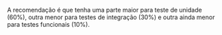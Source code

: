A recomendação é que tenha uma parte maior para teste de unidade (60%), outra menor para testes de integração (30%) e outra ainda menor para testes funcionais (10%).
